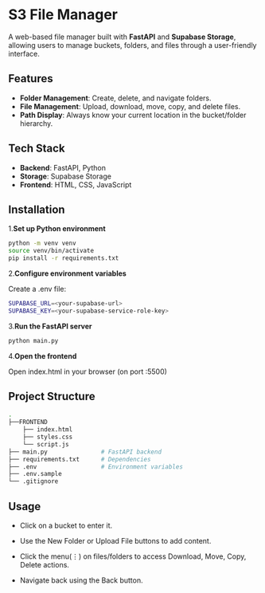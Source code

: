 # S3 File Manager

A web-based file manager built with **FastAPI** and **Supabase Storage**, allowing users to manage buckets, folders, and files through a user-friendly interface.

## Features

- **Folder Management**: Create, delete, and navigate folders.
- **File Management**: Upload, download, move, copy, and delete files.
- **Path Display**: Always know your current location in the bucket/folder hierarchy.

## Tech Stack

- **Backend**: FastAPI, Python
- **Storage**: Supabase Storage
- **Frontend**: HTML, CSS, JavaScript

## Installation

1.**Set up Python environment**

```bash
python -m venv venv
source venv/bin/activate
pip install -r requirements.txt
```

2.**Configure environment variables**

Create a .env file:

```bash
SUPABASE_URL=<your-supabase-url>
SUPABASE_KEY=<your-supabase-service-role-key>
```

3.**Run the FastAPI server**

```bash
python main.py
```

4.**Open the frontend**

Open index.html in your browser (on port :5500)

## Project Structure

```bash
.
├──FRONTEND
    ├── index.html
    ├── styles.css
    └── script.js
├── main.py               # FastAPI backend
├── requirements.txt      # Dependencies
├── .env                  # Environment variables
├── .env.sample
└── .gitignore
```

## Usage

- Click on a bucket to enter it.

- Use the New Folder or Upload File buttons to add content.

- Click the menu(⋮) on files/folders to access Download, Move, Copy, Delete actions.

- Navigate back using the Back button.

